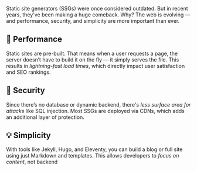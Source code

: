 <p>Static site generators (SSGs) were once considered outdated. But in recent years, they've been making a huge comeback. Why? The web is evolving — and performance, security, and simplicity are more important than ever.</p>
<h2>🚀 Performance</h2>
<p>Static sites are pre-built. That means when a user requests a page, the server doesn’t have to build it on the fly — it simply serves the file. This results in <em>lightning-fast load times</em>, which directly impact user satisfaction and SEO rankings.</p>
<h2>🔐 Security</h2>
<p>Since there’s no database or dynamic backend, there's <em>less surface area for attacks</em> like SQL injection. Most SSGs are deployed via CDNs, which adds an additional layer of protection.</p>
<h2>💡 Simplicity</h2>
<p>With tools like Jekyll, Hugo, and Eleventy, you can build a blog or full site using just Markdown and templates. This allows developers to <em>focus on content</em>, not backend</p>
